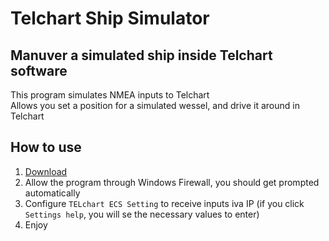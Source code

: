 # Telchart Ship Simulator

## Manuver a simulated ship inside Telchart software

This program simulates NMEA inputs to Telchart  
Allows you set a position for a simulated wessel, and drive it around in Telchart

## How to use

1. [Download](https://github.com/ohatland/telchart-ship-simulator/raw/main/telchart-ship-simulator.jar)
2. Allow the program through Windows Firewall, you should get prompted automatically
2. Configure ``TELchart ECS Setting`` to receive inputs iva IP
    (if you click `Settings help`, you will se the necessary values to enter)
3. Enjoy